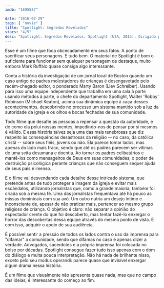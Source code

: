 ```yaml
---
imdb: "1895587"

date: "2016-02-29"
tags: [ "movie" ]
title: "Spotlight: Segredos Revelados"
stars: "4/5"
desc: "Spotlight: Segredos Revelados. Spotlight (USA, 2015). Dirigido por Tom McCarthy. Escrito por Josh Singer, Tom McCarthy. Com Mark Ruffalo, Michael Keaton, Rachel McAdams, Liev Schreiber, John Slattery, Brian d'Arcy James, Stanley Tucci, Elena Wohl, Gene Amoroso."
---
```

Esse é um filme que foca obcecadamente em seus fatos. A ponto de sacrificar seus personagens. E tudo bem. O material de Spotlight é bom o suficiente para funcionar sem qualquer personagem de destaque, muito embora Mark Ruffalo quase consiga algo interessante.

Conta a história da investigação de um jornal local de Boston quando um caso antigo de padres molestadores de crianças é desengavetado pelo recém-chegado editor, o ponderado Marty Baron (Liev Schreiber). Usando para isso uma equipe independente que trabalha em uma sala à parte usando métodos à parte, o chefe do departamento Spotlight, Walter 'Robby' Robinson (Michael Keaton), aciona sua dinâmica equipe à caça desses acontecimentos, descobrindo no processo um sistema mantido sob a luz da autoridade da igreja e os olhos e bocas fechadas de sua comunidade.

Todo filme que desafie as pessoas a repensar a questão da autoridade, e de como ela polui nossas mentes, impedindo-nos de pensar por si mesmos é válido. E essa história talvez seja uma das mais tenebrosas que diz respeito às consequências desastrosas da religião -- no caso, da católica cristã -- sobre seus fiéis, jovens ou não. Ela parece tomar lados, mas apenas do lado mais fraco, sendo que até os padres parecem ser vítimas de uma seita desumana e doentia. Ao tornar os padres celibatários e mantê-los como mensageiros de Deus em suas comunidades, o poder de destruição psicológica perante crianças que não conseguem sequer ajuda de seus pais é imenso.

E o filme vai desvendando cada detalhe desse intricado sistema, que pretende antes de tudo proteger a imagem da igreja e evitar mais escândalos, utilizando jornalistas que, como a grande maioria, também foi criada sob a mesma fé. Uma das jornalistas frequentava até há pouco as missas dominicais com sua avó. Um outro nutria um desejo íntimo e inconsciente de, apesar de não praticar mais, pertencer ao mesmo grupo religioso de criança. O objetivo é claro: não separar a opinião do espectador crente do que foi descoberto, mas tentar fazê-lo enxergar o horror das descobertas dessa equipe através do mesmo ponto de vista. E com isso, adquirir o apoio de sua audiência.

É possível sentir a pressão de todos os lados contra o uso da imprensa para "difamar" a comunidade, sendo que difamas no caso é apenas dizer a verdade. Advogados, sacerdotes e a própria imprensa foi colocada no bolso por décadas. Spotlight consegue fazer tudo isso apenas com o dom do diálogo e muita pouca interpretação. Não há nada de brilhante nisso, exceto pelo seu modus operandi: parece quase que invisível enxergar algum drama nessa história.

É um filme que visualmente não apresenta quase nada, mas que no campo das ideias, é interessante do começo ao fim.
